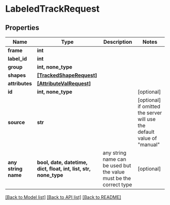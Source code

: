 # LabeledTrackRequest


## Properties
Name | Type | Description | Notes
------------ | ------------- | ------------- | -------------
**frame** | **int** |  | 
**label_id** | **int** |  | 
**group** | **int, none_type** |  | 
**shapes** | [**[TrackedShapeRequest]**](TrackedShapeRequest.md) |  | 
**attributes** | [**[AttributeValRequest]**](AttributeValRequest.md) |  | 
**id** | **int, none_type** |  | [optional] 
**source** | **str** |  | [optional]  if omitted the server will use the default value of "manual"
**any string name** | **bool, date, datetime, dict, float, int, list, str, none_type** | any string name can be used but the value must be the correct type | [optional]

[[Back to Model list]](../README.md#documentation-for-models) [[Back to API list]](../README.md#documentation-for-api-endpoints) [[Back to README]](../README.md)


